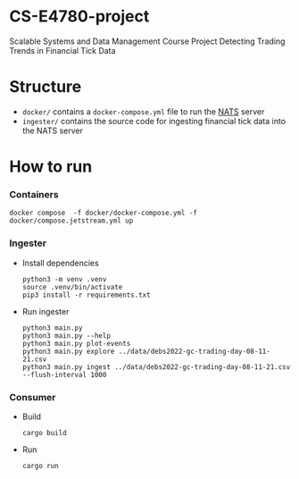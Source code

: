 # CS-E4780-project

Scalable Systems and Data Management Course Project Detecting Trading Trends in Financial Tick Data

# Structure

- `docker/` contains a `docker-compose.yml` file to run the [NATS](https://nats.io/) server
- `ingester/` contains the source code for ingesting financial tick data into the NATS server

# How to run

### Containers

```
docker compose  -f docker/docker-compose.yml -f docker/compose.jetstream.yml up
```

### Ingester

- Install dependencies
  ```
  python3 -m venv .venv
  source .venv/bin/activate
  pip3 install -r requirements.txt
  ```
- Run ingester
  ```
  python3 main.py
  python3 main.py --help
  python3 main.py plot-events
  python3 main.py explore ../data/debs2022-gc-trading-day-08-11-21.csv
  python3 main.py ingest ../data/debs2022-gc-trading-day-08-11-21.csv --flush-interval 1000
  ```

### Consumer

- Build
  ```
  cargo build
  ```
- Run
  ```
  cargo run
  ```
